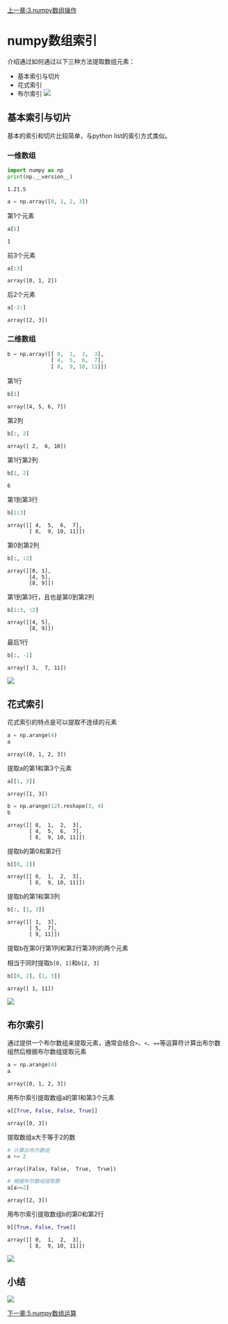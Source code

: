 [上一章:3.numpy数组操作](./3.numpy数组操作.md)

# numpy数组索引

介绍通过如何通过以下三种方法提取数组元素：
- 基本索引与切片
- 花式索引
- 布尔索引
![](./images/4.numpy数组索引_思维导图1.png)
## 基本索引与切片
基本的索引和切片比较简单，与python list的索引方式类似。
### 一维数组
```python
import numpy as np
print(np.__version__)
```
```
1.21.5
```
```python
a = np.array([0, 1, 2, 3])
```
第1个元素
```python
a[1]
```
```
1
```
前3个元素
```python
a[:3]
```
```
array([0, 1, 2])
```
后2个元素
```python
a[-2:]
```
```
array([2, 3])
```
### 二维数组
```python
b = np.array([[ 0,  1,  2,  3],
              [ 4,  5,  6,  7],
              [ 8,  9, 10, 11]])
```
第1行
```python
b[1]
```
```
array([4, 5, 6, 7])
```
第2列
```python
b[:, 2]
```
```
array([ 2,  6, 10])
```
第1行第2列
```python
b[1, 2]
```
```
6
```
第1到第3行
```python
b[1:3]
```
```
array([[ 4,  5,  6,  7],
       [ 8,  9, 10, 11]])
```
第0到第2列
```python
b[:, :2]
```
```
array([[0, 1],
       [4, 5],
       [8, 9]])
```
第1到第3行，且也是第0到第2列
```python
b[1:3, :2]
```
```
array([[4, 5],
       [8, 9]])
```
最后1行
```python
b[:, -1]
```
```
array([ 3,  7, 11])
```
![](./images/4.numpy数组索引_基本索引与切片1.png)
## 花式索引

花式索引的特点是可以提取不连续的元素
```python
a = np.arange(4)
a
```
```
array([0, 1, 2, 3])
```
提取a的第1和第3个元素
```python
a[[1, 3]]
```
```
array([1, 3])
```
```python
b = np.arange(12).reshape(3, 4)
b
```
```
array([[ 0,  1,  2,  3],
       [ 4,  5,  6,  7],
       [ 8,  9, 10, 11]])
```
提取b的第0和第2行
```python
b[[0, 2]]
```
```
array([[ 0,  1,  2,  3],
       [ 8,  9, 10, 11]])
```
提取b的第1和第3列
```python
b[:, [1, 3]]
```
```
array([[ 1,  3],
       [ 5,  7],
       [ 9, 11]])
```
提取b在第0行第1列和第2行第3列的两个元素

相当于同时提取`b[0, 1]`和`b[2, 3]`
```python
b[[0, 2], [1, 3]]
```
```
array([ 1, 11])
```
![](./images/4.numpy数组索引_花式索引1.png)
## 布尔索引

通过提供一个布尔数组来提取元素，通常会结合`>`、`<`、`==`等运算符计算出布尔数组然后根据布尔数组提取元素
```python
a = np.arange(4)
a
```
```
array([0, 1, 2, 3])
```
用布尔索引提取数组a的第1和第3个元素
```python
a[[True, False, False, True]]
```
```
array([0, 3])
```
提取数组a大于等于2的数
```python
# 计算出布尔数组
a >= 2
```
```
array([False, False,  True,  True])
```
```python
# 根据布尔数组提取数
a[a>=2]
```
```
array([2, 3])
```
用布尔索引提取数组b的第0和第2行
```python
b[[True, False, True]]
```
```
array([[ 0,  1,  2,  3],
       [ 8,  9, 10, 11]])
```
![](./images/4.numpy数组索引_布尔索引1.png)
## 小结
![](./images/4.numpy数组索引_思维导图2.png)

[下一章:5.numpy数组运算](./5.numpy数组运算.md)
